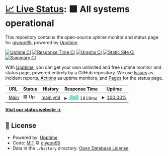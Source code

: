 # [📈 Live Status](https://giyeon95.github.io/peach-planner-monitoring/): <!--live status--> **🟩 All systems operational**

This repository contains the open-source uptime monitor and status page for [giyeon95](https://giyeon95.github.io/peach-planner-monitoring/), powered by [Upptime](https://github.com/upptime/upptime).

[![Uptime CI](https://github.com/giyeon95/peach-planner-monitoring/workflows/Uptime%20CI/badge.svg)](https://github.com/giyeon95/peach-planner-monitoring/actions?query=workflow%3A%22Uptime+CI%22)
[![Response Time CI](https://github.com/giyeon95/peach-planner-monitoring/workflows/Response%20Time%20CI/badge.svg)](https://github.com/giyeon95/peach-planner-monitoring/actions?query=workflow%3A%22Response+Time+CI%22)
[![Graphs CI](https://github.com/giyeon95/peach-planner-monitoring/workflows/Graphs%20CI/badge.svg)](https://github.com/giyeon95/peach-planner-monitoring/actions?query=workflow%3A%22Graphs+CI%22)
[![Static Site CI](https://github.com/giyeon95/peach-planner-monitoring/workflows/Static%20Site%20CI/badge.svg)](https://github.com/giyeon95/peach-planner-monitoring/actions?query=workflow%3A%22Static+Site+CI%22)
[![Summary CI](https://github.com/giyeon95/peach-planner-monitoring/workflows/Summary%20CI/badge.svg)](https://github.com/giyeon95/peach-planner-monitoring/actions?query=workflow%3A%22Summary+CI%22)

With [Upptime](https://upptime.js.org), you can get your own unlimited and free uptime monitor and status page, powered entirely by a GitHub repository. We use [Issues](https://github.com/giyeon95/peach-planner-monitoring/issues) as incident reports, [Actions](https://github.com/giyeon95/peach-planner-monitoring/actions) as uptime monitors, and [Pages](https://giyeon95.github.io/peach-planner-monitoring/) for the status page.

<!--start: status pages-->
<!-- This summary is generated by Upptime (https://github.com/upptime/upptime) -->
<!-- Do not edit this manually, your changes will be overwritten -->
<!-- prettier-ignore -->
| URL | Status | History | Response Time | Uptime |
| --- | ------ | ------- | ------------- | ------ |
| <img alt="" src="https://favicons.githubusercontent.com/peachplanner.com" height="13"> [Main](https://peachplanner.com) | 🟩 Up | [main.yml](https://github.com/giyeon95/peach-planner-monitoring/commits/HEAD/history/main.yml) | <details><summary><img alt="Response time graph" src="./graphs/main/response-time-week.png" height="20"> 1819ms</summary><br><a href="https://giyeon95.github.io/peach-planner-monitoring//history/main"><img alt="Response time 1662" src="https://img.shields.io/endpoint?url=https%3A%2F%2Fraw.githubusercontent.com%2Fgiyeon95%2Fpeach-planner-monitoring%2FHEAD%2Fapi%2Fmain%2Fresponse-time.json"></a><br><a href="https://giyeon95.github.io/peach-planner-monitoring//history/main"><img alt="24-hour response time 1733" src="https://img.shields.io/endpoint?url=https%3A%2F%2Fraw.githubusercontent.com%2Fgiyeon95%2Fpeach-planner-monitoring%2FHEAD%2Fapi%2Fmain%2Fresponse-time-day.json"></a><br><a href="https://giyeon95.github.io/peach-planner-monitoring//history/main"><img alt="7-day response time 1819" src="https://img.shields.io/endpoint?url=https%3A%2F%2Fraw.githubusercontent.com%2Fgiyeon95%2Fpeach-planner-monitoring%2FHEAD%2Fapi%2Fmain%2Fresponse-time-week.json"></a><br><a href="https://giyeon95.github.io/peach-planner-monitoring//history/main"><img alt="30-day response time 1662" src="https://img.shields.io/endpoint?url=https%3A%2F%2Fraw.githubusercontent.com%2Fgiyeon95%2Fpeach-planner-monitoring%2FHEAD%2Fapi%2Fmain%2Fresponse-time-month.json"></a><br><a href="https://giyeon95.github.io/peach-planner-monitoring//history/main"><img alt="1-year response time 1662" src="https://img.shields.io/endpoint?url=https%3A%2F%2Fraw.githubusercontent.com%2Fgiyeon95%2Fpeach-planner-monitoring%2FHEAD%2Fapi%2Fmain%2Fresponse-time-year.json"></a></details> | <details><summary><a href="https://giyeon95.github.io/peach-planner-monitoring//history/main">100.00%</a></summary><a href="https://giyeon95.github.io/peach-planner-monitoring//history/main"><img alt="All-time uptime 100.00%" src="https://img.shields.io/endpoint?url=https%3A%2F%2Fraw.githubusercontent.com%2Fgiyeon95%2Fpeach-planner-monitoring%2FHEAD%2Fapi%2Fmain%2Fuptime.json"></a><br><a href="https://giyeon95.github.io/peach-planner-monitoring//history/main"><img alt="24-hour uptime 100.00%" src="https://img.shields.io/endpoint?url=https%3A%2F%2Fraw.githubusercontent.com%2Fgiyeon95%2Fpeach-planner-monitoring%2FHEAD%2Fapi%2Fmain%2Fuptime-day.json"></a><br><a href="https://giyeon95.github.io/peach-planner-monitoring//history/main"><img alt="7-day uptime 100.00%" src="https://img.shields.io/endpoint?url=https%3A%2F%2Fraw.githubusercontent.com%2Fgiyeon95%2Fpeach-planner-monitoring%2FHEAD%2Fapi%2Fmain%2Fuptime-week.json"></a><br><a href="https://giyeon95.github.io/peach-planner-monitoring//history/main"><img alt="30-day uptime 100.00%" src="https://img.shields.io/endpoint?url=https%3A%2F%2Fraw.githubusercontent.com%2Fgiyeon95%2Fpeach-planner-monitoring%2FHEAD%2Fapi%2Fmain%2Fuptime-month.json"></a><br><a href="https://giyeon95.github.io/peach-planner-monitoring//history/main"><img alt="1-year uptime 100.00%" src="https://img.shields.io/endpoint?url=https%3A%2F%2Fraw.githubusercontent.com%2Fgiyeon95%2Fpeach-planner-monitoring%2FHEAD%2Fapi%2Fmain%2Fuptime-year.json"></a></details>

<!--end: status pages-->

[**Visit our status website →**](https://giyeon95.github.io/peach-planner-monitoring/)

## 📄 License

- Powered by: [Upptime](https://github.com/upptime/upptime)
- Code: [MIT](./LICENSE) © [giyeon95](https://giyeon95.github.io/peach-planner-monitoring/)
- Data in the `./history` directory: [Open Database License](https://opendatacommons.org/licenses/odbl/1-0/)
